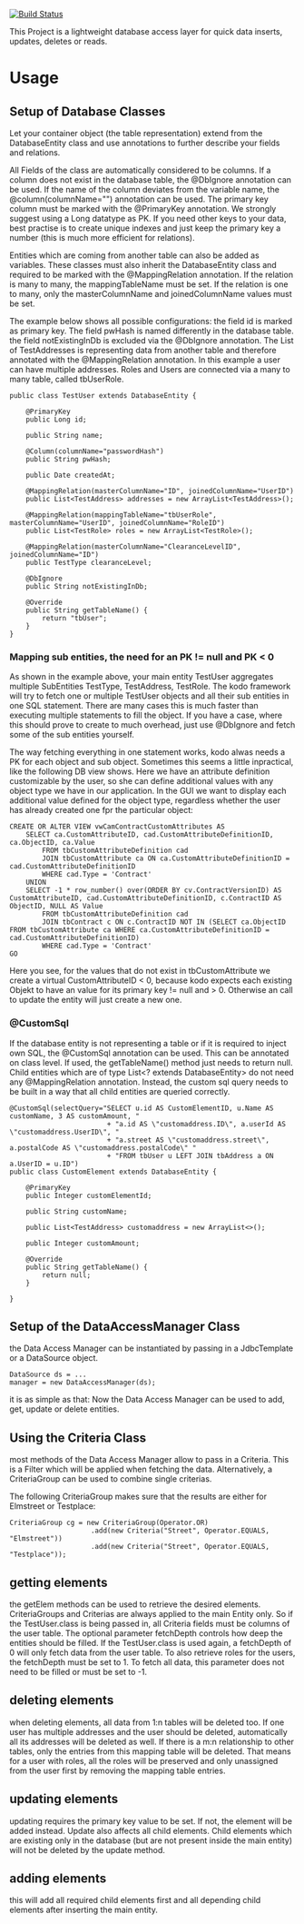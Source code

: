 [![Build Status](https://travis-ci.com/segmeno/kodo.svg?branch=master)](https://travis-ci.com/segmeno/kodo)

This Project is a lightweight database access layer for quick data inserts, updates, deletes or reads.

# Usage

## Setup of Database Classes

Let your container object (the table representation) extend from the DatabaseEntity class and use annotations to further describe your fields and relations.

All Fields of the class are automatically considered to be columns. If a column does not exist in the database table, the @DbIgnore annotation can be used. If the name of the column deviates from the variable name, the @column(columnName="<name>") annotation can be used.
The primary key column must be marked with the @PrimaryKey annotation. We strongly suggest using a Long datatype as PK. If you need other keys to your data, best practise is to create unique indexes and just keep the primary key a number (this is much more efficient for relations).

Entities which are coming from another table can also be added as variables. These classes must also inherit the DatabaseEntity class and required to be marked with the @MappingRelation annotation. If the relation is many to many, the mappingTableName must be set. If the relation is one to many, only the masterColumnName and joinedColumnName values must be set.

The example below shows all possible configurations: the field id is marked as primary key. The field pwHash is named differently in the database table. the field notExistingInDb is excluded via the @DbIgnore annotation. The List of TestAddresses is representing data from another table and therefore annotated with the @MappingRelation annotation. In this example a user can have multiple addresses. 
Roles and Users are connected via a many to many table, called tbUserRole.

```
public class TestUser extends DatabaseEntity {

	@PrimaryKey
	public Long id;
	
	public String name;
	
	@Column(columnName="passwordHash")
	public String pwHash;
	
	public Date createdAt;
	
	@MappingRelation(masterColumnName="ID", joinedColumnName="UserID")
	public List<TestAddress> addresses = new ArrayList<TestAddress>();

	@MappingRelation(mappingTableName="tbUserRole", masterColumnName="UserID", joinedColumnName="RoleID")
	public List<TestRole> roles = new ArrayList<TestRole>();
	
	@MappingRelation(masterColumnName="ClearanceLevelID", joinedColumnName="ID")
	public TestType clearanceLevel;
	
	@DbIgnore
	public String notExistingInDb;

	@Override
	public String getTableName() {
		return "tbUser";
	}
}
```

### Mapping sub entities, the need for an PK != null and PK < 0

As shown in the example above, your main entity TestUser aggregates multiple SubEntities TestType, TestAddress, TestRole. The kodo framework will try to fetch one or multiple TestUser objects and all their sub entities in one SQL statement. There are many cases this is much faster than executing multiple statements to fill the object. If you have a case, where this should prove to create to much overhead, just use @DbIgnore and fetch some of the sub entities yourself.

The way fetching everything in one statement works, kodo alwas needs a PK for each object and sub object. Sometimes this seems a little inpractical, like the following DB view shows. Here we have an attribute definition customizable by the user, so she can define additional values with any object type we have in our application. In the GUI we want to display each additional value defined for the object type, regardless whether the user has already created one fpr the particular object: 

```
CREATE OR ALTER VIEW vwCamContractCustomAttributes AS
	SELECT ca.CustomAttributeID, cad.CustomAttributeDefinitionID, ca.ObjectID, ca.Value
		FROM tbCustomAttributeDefinition cad 
		JOIN tbCustomAttribute ca ON ca.CustomAttributeDefinitionID = cad.CustomAttributeDefinitionID
		WHERE cad.Type = 'Contract'
	UNION
	SELECT -1 * row_number() over(ORDER BY cv.ContractVersionID) AS CustomAttributeID, cad.CustomAttributeDefinitionID, c.ContractID AS ObjectID, NULL AS Value
		FROM tbCustomAttributeDefinition cad
		JOIN tbContract c ON c.ContractID NOT IN (SELECT ca.ObjectID FROM tbCustomAttribute ca WHERE ca.CustomAttributeDefinitionID = cad.CustomAttributeDefinitionID)
		WHERE cad.Type = 'Contract'
GO
```

Here you see, for the values that do not exist in tbCustomAttribute we create a virtual CustomAttributeID < 0, because kodo expects each existing Objekt to have an value for its primary key != null and > 0. Otherwise an call to update the entity will just create a new one.

### @CustomSql

If the database entity is not representing a table or if it is required to inject own SQL, the @CustomSql annotation can be used. This can be annotated on class level.
If used, the getTableName() method just needs to return null. Child entities which are of type List<? extends DatabaseEntity> do not need any @MappingRelation annotation. Instead, the custom sql query needs to be built in a way that all child entities are queried correctly.

```
@CustomSql(selectQuery="SELECT u.id AS CustomElementID, u.Name AS customName, 3 AS customAmount, "
						+ "a.id AS \"customaddress.ID\", a.userId AS \"customaddress.UserID\", "
						+ "a.street AS \"customaddress.street\", a.postalCode AS \"customaddress.postalCode\" "
						+ "FROM tbUser u LEFT JOIN tbAddress a ON a.UserID = u.ID")
public class CustomElement extends DatabaseEntity {
	
	@PrimaryKey
	public Integer customElementId;
	
	public String customName;
	
	public List<TestAddress> customaddress = new ArrayList<>();
	
	public Integer customAmount;
	
	@Override
	public String getTableName() {
		return null;
	}

}
```

## Setup of the DataAccessManager Class

the Data Access Manager can be instantiated by passing in a JdbcTemplate or a DataSource object.

```
DataSource ds = ...
manager = new DataAccessManager(ds);
```
it is as simple as that: Now the Data Access Manager can be used to add, get, update or delete entities.

## Using the Criteria Class

most methods of the Data Access Manager allow to pass in a Criteria. This is a Filter which will be applied when fetching the data. Alternatively, a CriteriaGroup can be used to combine single criterias.

The following CriteriaGroup makes sure that the results are either for Elmstreet or Testplace:

```
CriteriaGroup cg = new CriteriaGroup(Operator.OR)
					.add(new Criteria("Street", Operator.EQUALS, "Elmstreet"))
					.add(new Criteria("Street", Operator.EQUALS, "Testplace"));
```

## getting elements

the getElem methods can be used to retrieve the desired elements. CriteriaGroups and Criterias are always applied to the main Entity only. So if the TestUser.class is being passed in, all Criteria fields must be columns of the user table. The optional parameter fetchDepth controls how deep the entities should be filled. If the TestUser.class is used again, a fetchDepth of 0 will only fetch data from the user table. To also retrieve roles for the users, the fetchDepth must be set to 1. To fetch all data, this parameter does not need to be filled or must be set to -1.

## deleting elements

when deleting elements, all data from 1:n tables will be deleted too. If one user has multiple addresses and the user should be deleted, automatically all its addresses will be deleted as well. If there is a m:n relationship to other tables, only the entries from this mapping table will be deleted. That means for a user with roles, all the roles will be preserved and only unassigned from the user first by removing the mapping table entries.

## updating elements

updating requires the primary key value to be set. If not, the element will be added instead. Update also affects all child elements. Child elements which are existing only in the database (but are not present inside the main entity) will not be deleted by the update method.

## adding elements

this will add all required child elements first and all depending child elements after inserting the main entity.

